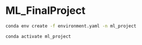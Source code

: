 # ML_FinalProject

``` bash
conda env create -f environment.yaml -n ml_project
```

``` bash
conda activate ml_project
```
